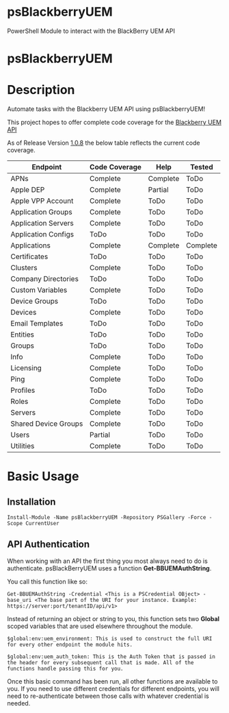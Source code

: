 # psBlackberryUEM
PowerShell Module to interact with the BlackBerry UEM API

# psBlackberryUEM

# Description

Automate tasks with the Blackberry UEM API using psBlackberryUEM!

This project hopes to offer complete code coverage for the [Blackberry UEM API](https://developer.blackberry.com/files/bws/reference/blackberry_uem_12_18_rest/)

As of Release Version [1.0.8](https://www.powershellgallery.com/packages/WC-BlackberryUEM/1.0.8) the below table reflects the current code coverage.

|Endpoint|Code Coverage|Help|Tested|
|-|-|-|-|
|APNs|Complete|Complete|ToDo|
|Apple DEP|Complete|Partial|ToDo|
|Apple VPP Account|Complete|ToDo|ToDo|
|Application Groups|Complete|ToDo|ToDo|
|Application Servers|Complete|ToDo|ToDo|
|Application Configs|ToDo|ToDo|ToDo|
|Applications|Complete|Complete|Complete|
|Certificates|ToDo|ToDo|ToDo|
|Clusters|Complete|ToDo|ToDo|
|Company Directories|ToDo|ToDo|ToDo
|Custom Variables|Complete|ToDo|ToDo|
|Device Groups|ToDo|ToDo|ToDo|
|Devices|Complete|ToDo|ToDo|
|Email Templates|ToDo|ToDo|ToDo|
|Entities|ToDo|ToDo|ToDo|
|Groups|ToDo|ToDo|ToDo|
|Info|Complete|ToDo|ToDo|
|Licensing|Complete|ToDo|ToDo|
|Ping|Complete|ToDo|ToDo|
|Profiles|ToDo|ToDo|ToDo|
|Roles|Complete|ToDo|ToDo|
|Servers|Complete|ToDo|ToDo|
|Shared Device Groups|Complete|ToDo|ToDo|
|Users|Partial|ToDo|ToDo|
|Utilities|Complete|ToDo|ToDo|


# Basic Usage
## Installation
```
Install-Module -Name psBlackberryUEM -Repository PSGallery -Force -Scope CurrentUser
```
## API Authentication
When working with an API the first thing you most always need to do is authenticate.
psBlackBerryUEM uses a function **Get-BBUEMAuthString**.

You call this function like so:

```
Get-BBUEMAuthString -Credential <This is a PSCredential OBject> -base_uri <The base part of the URI for your instance. Example: https://server:port/tenantID/api/v1>
```
Instead of returning an object or string to you, this function sets two **Global** scoped variables that are used elsewhere throughout the module.
```
$global:env:uem_environment: This is used to construct the full URI for every other endpoint the module hits.

$global:env:uem_auth_token: This is the Auth Token that is passed in the header for every subsequent call that is made. All of the functions handle passing this for you.
```

Once this basic command has been run, all other functions are available to you. If you need to use different credentials for different endpoints, you will need to re-authenticate between those calls with whatever credential is needed.
